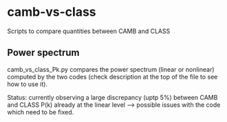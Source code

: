 # camb-vs-class
Scripts to compare quantities between CAMB and CLASS

## Power spectrum

camb_vs_class_Pk.py compares the power spectrum (linear or nonlinear)  computed by the two codes (check description at the top of the file to see how to use it).

Status: currently observing a large discrepancy (uptp 5%) between CAMB and CLASS P(k) already at the linear level --> possible issues with the code which need to be fixed. 